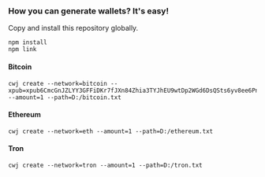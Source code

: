 ### How you can generate wallets? It's easy!
Copy and install this repository globally.
```
npm install
npm link
```
#### Bitcoin

```
cwj create --network=bitcoin --xpub=xpub6CmcGnJZLYY3GFFiDKr7fJXn84Zhia3TYJhEU9wtDp2WGd6DsQSts6yv8ee6Pns3TJdFtfaNUMgFJzgMf5Ca4ATjX7idE1YpyjU1JJ6KaW1 --amount=1 --path=D:/bitcoin.txt
```

#### Ethereum
```
cwj create --network=eth --amount=1 --path=D:/ethereum.txt
```

#### Tron
```
cwj create --network=tron --amount=1 --path=D:/tron.txt
```